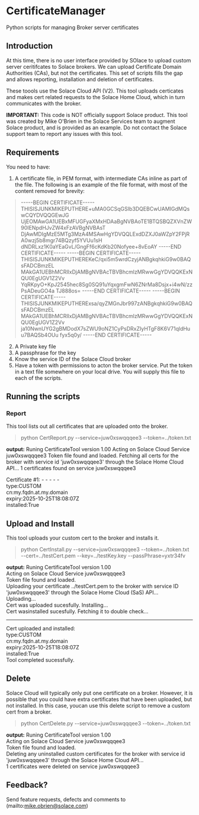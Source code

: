 # CertificateManager
Python scripts for managing Broker server certificates

## Introduction
At this time, there is no user interface provided by SOlace to upload custom server ceritifcates to Solace brokers. We can upload Certificate Domain Authorities (CAs), but not the certificates. This set of scripts fills the gap and allows reporting, installation and deletion of certificates.

These toools use the Solace Cloud API (V2). This tool uploads certicates and makes cert related requests to the Solace Home Cloud, which in turn communicates with the broker. 

**IMPORTANT:** This code is NOT officially support Solace product. This tool was created by Mike O'Brien in the Solace Services team to augment Solace product, and is provided as an example. Do not contact the Solace support team to report any issues with this tool. 

## Requirements
You need to have:
1) A certificate file, in PEM format, with intermediate CAs inline as part of the file. The following is an example of the file format, with most of the content removed for brevity:

> -----BEGIN CERTIFICATE-----
THISISJUNKMIKEPUTHERE+uMA0GCSqGSIb3DQEBCwUAMIGdMQswCQYDVQQGEwJG
UjEOMAwGA1UEBxMFUGFyaXMxHDAaBgNVBAoTE1BTQSBQZXVnZW90IENpdHJvZW4xFzAVBgNVBAsT
DjAwMDIgMzE5MTg3MzA4MSAwHgYDVQQLExdDZXJ0aWZpY2FPjRA0wzj5b8mgr74BQzyf5YVUu1sH
dNDRLxz1K0aYEaGvL/GngFf6cKdKb20Nofyee+8vEoAY
-----END CERTIFICATE-----
-----BEGIN CERTIFICATE-----
THISISJUNKMIKEPUTHEREKeC/qxi5m5wrdCzyjANBgkqhkiG9w0BAQsFADCBmzEL
MAkGA1UEBhMCRlIxDjAMBgNVBAcTBVBhcmlzMRwwGgYDVQQKExNQU0EgUGV1Z2Vv
YqRKpyO+KpJ2545hec8Sg0SQ91uYqxgmFwN6ZNrMa8Dsjx+i4wN/zzPsADeuGO4a
TJ888os=
-----END CERTIFICATE-----
-----BEGIN CERTIFICATE-----
THISISJUNKMIKEPUTHERExsa/qyZMGnJbr997zANBgkqhkiG9w0BAQsFADCBmzEL
MAkGA1UEBhMCRlIxDjAMBgNVBAcTBVBhcmlzMRwwGgYDVQQKExNQU0EgUGV1Z2Vv
ja10NwnUYG2gBMDodX7sZWU9oNZ1CyPsDRxZIyHTgF8K6V71qldHuu7BAQSb4OUu
fyx5q0y/
-----END CERTIFICATE-----
2) A Private key file
3) A passphrase for the key
4) Know the service ID of the Solace Cloud broker
5) Have a token with permissions to acton the broker service. Put the token in a text file somewhere on your local drive. You will supply this file to each of the scripts.

## Running the scripts

### Report
This tool lists out all certificates that are uploaded onto the broker.
> python CertReport.py --service=juw0xswqqqee3 --token=../token.txt

**output:**
Runing CertificateTool version 1.00
Acting on Solace Cloud Service juw0xswqqqee3
Token file found and loaded.
Fetching all certs for the broker with service id 'juw0xswqqqee3' through the Solace Home Cloud API...
1 certificates found on service juw0xswqqqee3

Certificate #1: - - - - -   
type:CUSTOM  
cn:my.fqdn.at.my.domain  
expiry:2025-10-25T18:08:07Z  
installed:True  

## Upload and Install
This tool uploads your custom cert to the broker and installs it.
> python CertInstall.py --service=juw0xswqqqee3 --token=../token.txt --cert=../testCert.pem --key=../testKey.key --passPhrase=yxtr34fv

**output:**
Runing CertificateTool version 1.00  
Acting on Solace Cloud Service juw0xswqqqee3  
Token file found and loaded.  
Uploading your certificate ../testCert.pem to the broker with service ID 'juw0xswqqqee3' through the Solace Home Cloud (SaS) API...  
Uploading...  
Cert was uploaded sucesfully. Installing...  
Cert wasinstalled sucesfully. Fetching it to double check...  
- - - -  
Cert uploaded and installed:  
type:CUSTOM  
cn:my.fqdn.at.my.domain  
expiry:2025-10-25T18:08:07Z  
installed:True  
Tool completed sucessfully.  

## Delete
Solace Cloud will typically only put one certificate on a broker. However, it is possible that you could have extra certificates that have been uploaded, but not installed. In this case, youcan use this delete script to remove a custom cert from a broker. 

> python CertDelete.py --service=juw0xswqqqee3 --token=../token.txt

**output:**
Runing CertificateTool version 1.00  
Acting on Solace Cloud Service juw0xswqqqee3  
Token file found and loaded.  
Deleting any uninstalled custom certificates for the broker with service id 'juw0xswqqqee3' through the Solace Home Cloud API...  
1 certificates were deleted on service juw0xswqqqee3  

## Feedback?
Send feature requests, defects and comments to (mailto:mike.obrien@solace.com)
